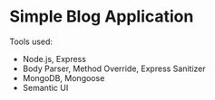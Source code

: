 # Simple Blog Application

Tools used:
- Node.js, Express
- Body Parser, Method Override, Express Sanitizer
- MongoDB, Mongoose
- Semantic UI
